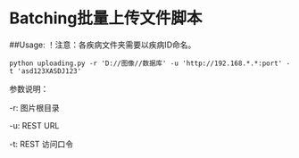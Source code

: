 # Batching批量上传文件脚本

##Usage:
！注意：各疾病文件夹需要以疾病ID命名。

``
  python uploading.py -r 'D://图像//数据库' -u 'http://192.168.*.*:port' -t 'asd123XASDJ123' 
``

参数说明：

  -r: 图片根目录

  -u: REST URL

  -t: REST 访问口令

